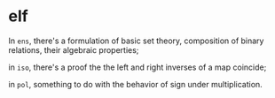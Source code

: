 # elf

In `ens`, there's a formulation of basic set theory,
composition of binary relations, their algebraic properties;

in `iso`, there's a proof the the left and right inverses
of a map coincide;

in `pol`, something to do with the behavior of sign under
multiplication.
